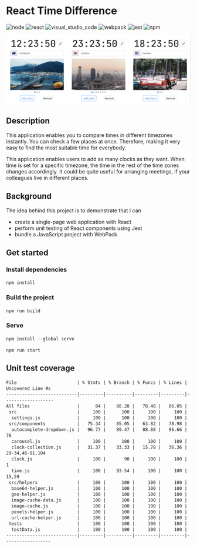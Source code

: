 # React Time Difference
![node](https://badges.aleen42.com/src/node.svg)
![react](https://badges.aleen42.com/src/react.svg)
![visual_studio_code](https://badges.aleen42.com/src/visual_studio_code.svg)
![webpack](https://badges.aleen42.com/src/webpack.svg)
![jest](https://badges.aleen42.com/src/jest_1.svg)
![npm](https://badges.aleen42.com/src/npm.svg)

![demo](cover.gif)
## Description
This application enables you to compare times in different timezones instantly. You can check a few places at once. Therefore, making it very easy to find the most suitable time for everybody.

This application enables users to add as many clocks as they want. When time is set for a specific timezone, the time in the rest of the time zones changes accordingly. It could be quite useful for arranging meetings, if your colleagues live in different places.

## Background
The idea behind this project is to demonstrate that I can
* create a single-page web application with React
* perform unit testing of React components using Jest
* bundle a JavaScript project with WebPack

## Get started
### Install dependencies
`npm install`

### Build the project

`npm run build`

### Serve

`npm install --global serve`

`npm run start`

## Unit test coverage
```---------------------------|---------|----------|---------|---------|-------------------
File                       | % Stmts | % Branch | % Funcs | % Lines | Uncovered Line #s 
---------------------------|---------|----------|---------|---------|-------------------
All files                  |      84 |    88.28 |   78.48 |   86.05 |                   
 src                       |     100 |      100 |     100 |     100 |                   
  settings.js              |     100 |      100 |     100 |     100 |                   
 src/components            |   75.34 |    85.05 |   63.82 |   78.98 |                   
  autocomplete-dropdown.js |   96.77 |    89.47 |   88.88 |   96.66 | 76                
  carousel.js              |     100 |      100 |     100 |     100 |                   
  clock-collection.js      |   31.37 |    33.33 |   15.78 |   36.36 | 29-34,46-91,104   
  clock.js                 |     100 |       90 |     100 |     100 | 1
  time.js                  |     100 |    93.54 |     100 |     100 | 15,59
 src/helpers               |     100 |      100 |     100 |     100 | 
  base64-helper.js         |     100 |      100 |     100 |     100 | 
  geo-helper.js            |     100 |      100 |     100 |     100 | 
  image-cache-data.js      |     100 |      100 |     100 |     100 | 
  image-cache.js           |     100 |      100 |     100 |     100 | 
  pexels-helper.js         |     100 |      100 |     100 |     100 | 
  url-cache-helper.js      |     100 |      100 |     100 |     100 | 
 tests                     |     100 |      100 |     100 |     100 | 
  testData.js              |     100 |      100 |     100 |     100 | 
---------------------------|---------|----------|---------|---------|------------------
```